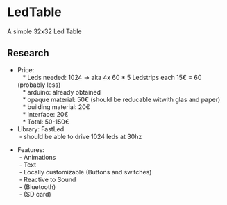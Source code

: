 # LedTable
A simple 32x32 Led Table

## Research
* Price:  
    * Leds needed: 1024 -> aka 4x 60 * 5 Ledstrips each 15€ = 60 (probably less)  
    * arduino: already obtained  
    * opaque material: 50€ (should be reducable witwith glas and paper)  
    * building material: 20€  
    * Interface: 20€  
    * Total: 50-150€  
* Library: FastLed  
  - should be able to drive 1024 leds at 30hz  
- Features:  
  - Animations  
  - Text  
  - Locally customizable (Buttons and switches)  
  - Reactive to Sound  
  - (Bluetooth)  
  - (SD card)  

